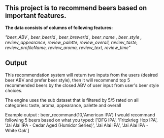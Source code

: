 
## This project is to recommend beers based on important features. 

**The data consists of columns of following features:**


*"beer_ABV , beer_beerId , beer_brewerId , beer_name , beer_style	, review_appearance, review_palette, review_overall, review_taste, review_profileName, review_aroma, review_text, review_time"*

## Output

This recommendation system will return two inputs from the users (desired beer ABV and prefer beer style), then it will recommend top 5 recommended beers by the closed ABV of user input from user's beer style choices. 

The engine uses the sub dataset that is filtered by 5/5 rated on all categories: taste, aroma, appearance, palette and overall

Example output :
beer_recommand(10,'American IPA')
I would recommand following 5 beers based on what you typed:  ['DFG IPA', 'Fritzkrieg Hop IPA', 'Jai Alai IPA - Cedar Aged (Humidor Series)', 'Jai Alai IPA', 'Jai Alai IPA - White Oak']
